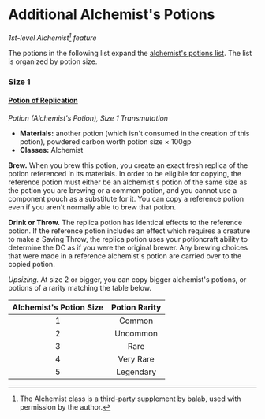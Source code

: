 # Additional Alchemist's Potions

_1st-level Alchemist[^🧪] feature_

The potions in the following list expand the [alchemist's potions list](https://docs.google.com/document/d/1Y5ia5NRk0sKFpsoFI8unjEsPqT_NHKUVG8paACWJtIM). The list is organized by potion size.

### Size 1

#### [Potion of Replication](https://github.com/mpanighetti/dnd5e-magic-items/blob/main/potions/potion-of-replication.md)

_Potion (Alchemist's Potion), Size 1 Transmutation_

- **Materials:** another potion (which isn't consumed in the creation of this potion), powdered carbon worth potion size × 100gp
- **Classes:** Alchemist

**Brew.** When you brew this potion, you create an exact fresh replica of the potion referenced in its materials. In order to be eligible for copying, the reference potion must either be an alchemist's potion of the same size as the potion you are brewing or a common potion, and you cannot use a component pouch as a substitute for it. You can copy a reference potion even if you aren't normally able to brew that potion.

**Drink or Throw.** The replica potion has identical effects to the reference potion. If the reference potion includes an effect which requires a creature to make a Saving Throw, the replica potion uses your potioncraft ability to determine the DC as if you were the original brewer. Any brewing choices that were made in a reference alchemist's potion are carried over to the copied potion.

_Upsizing._ At size 2 or bigger, you can copy bigger alchemist's potions, or potions of a rarity matching the table below.

| Alchemist's Potion Size | Potion Rarity |
|:-:|:---------:|
| 1 |   Common  |
| 2 |  Uncommon |
| 3 |    Rare   |
| 4 | Very Rare |
| 5 | Legendary |

[^🧪]: The Alchemist class is a third-party supplement by balab, used with permission by the author.
